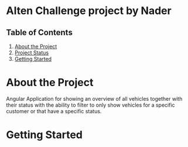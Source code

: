 # Alten Challenge project by Nader

## Table of Contents
1. [About the Project](#about-the-project)
1. [Project Status](#project-status)
1. [Getting Started](#getting-started)

# About the Project
Angular Application for showing an overview of all vehicles together with their status with the ability to filter to only show vehicles for a specific customer or that have a specific status.

# Getting Started
